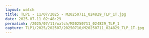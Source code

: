 ```yaml
---
layout: watch
title: TLP1 - 11/07/2025 - M20250711_024829_TLP_1T.jpg
date: 2025-07-11 02:48:29
permalink: /2025/07/11/watch/M20250711_024829_TLP_1
capture: TLP1/2025/202507/20250710/M20250711_024829_TLP_1T.jpg
---
```

